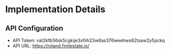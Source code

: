 # Implementation Details

## API Configuration
- API Token: vat2kfb56sk5cgkije3xfiih23w6as376weehws62tsaw2y5pckq
- API URL: https://roland.finitestate.io/ 